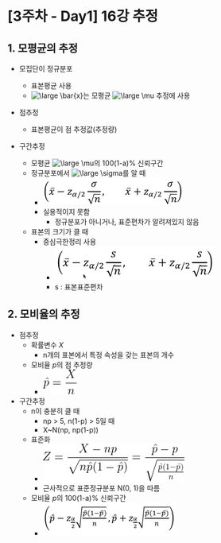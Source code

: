 # [3주차 - Day1] 16강 추정

## 1. 모평균의 추정
  - 모집단이 정규분포
    - 표본평균 사용
    - <img src="https://latex.codecogs.com/png.latex?\dpi{120}&space;\bg_white&space;\large&space;\bar{x}" title="\large \bar{x}" />는 모평균 <img src="https://latex.codecogs.com/png.latex?\dpi{120}&space;\bg_white&space;\large&space;\mu" title="\large \mu" />  추정에 사용

  - 점추정
    - 표본평균이 점 추정값(추정량)
  - 구간추정
    - 모평균 <img src="https://latex.codecogs.com/png.latex?\dpi{120}&space;\bg_white&space;\large&space;\mu" title="\large \mu" />의 100(1-a)% 신뢰구간
    - 정규분포에서 <img src="https://latex.codecogs.com/png.latex?\dpi{120}&space;\bg_white&space;\large&space;\sigma" title="\large \sigma" />를 알 때
      - ![image](image/1.png)
      - 실용적이지 못함
        - 정규분포가 아니거나, 표준편차가 알려져있지 않음
    - 표본의 크기가 클 때
      - 중심극한정리 사용
        - ![image](image/2.png)
        - s : 표본표준편차

## 2. 모비율의 추정
  - 점추정
    - 확률변수 *X*
      - n개의 표본에서 특정 속성을 갖는 표본의 개수
    - 모비율 *p*의 점 추정량
      - ![image](image/3.png)
  - 구간추정
    - n이 충분히 클 때
      - np > 5, n(1-p) > 5일 때
      - X~N(np, np(1-p))
    - 표준화
      - ![image](image/4.png)
      - 근사적으로 표준정규분포 N(0, 1)을 따름
    - 모비율 *p*의 100(1-a)% 신뢰구간
      - ![image](image/5.png)